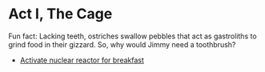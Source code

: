 # Act I, The Cage

Fun fact: Lacking teeth, ostriches swallow pebbles that act as
gastroliths to grind food in their gizzard. So, why would Jimmy need a
toothbrush?

   * [Activate nuclear reactor for breakfast](./1b.md)
